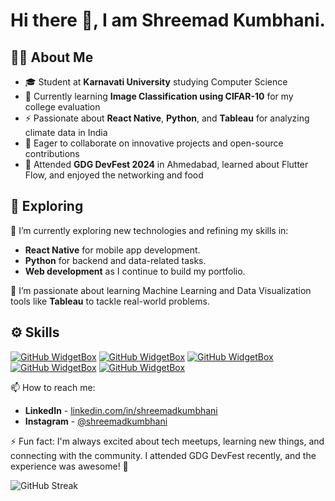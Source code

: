 # Hi there 👋, I am Shreemad Kumbhani.

## 🧑‍💻 About Me
- 🎓 Student at **Karnavati University** studying Computer Science
- 🌱 Currently learning **Image Classification using CIFAR-10** for my college evaluation
- ⚡ Passionate about **React Native**, **Python**, and **Tableau** for analyzing climate data in India
- 🤝 Eager to collaborate on innovative projects and open-source contributions
- 🎉 Attended **GDG DevFest 2024** in Ahmedabad, learned about Flutter Flow, and enjoyed the networking and food

## 🧐 Exploring

🔭 I’m currently exploring new technologies and refining my skills in:
- **React Native** for mobile app development.
- **Python** for backend and data-related tasks.
- **Web development** as I continue to build my portfolio.

🌱 I’m passionate about learning Machine Learning and Data Visualization tools like **Tableau** to tackle real-world problems.

## ⚙️ Skills
[![GitHub WidgetBox](https://github-widgetbox.vercel.app/api/profile?username=YashWadhvani&data=followers,repositories,stars,commits&theme=darkmode)](https://github.com/Jurredr/github-widgetbox)
[![GitHub WidgetBox](https://github-widgetbox.vercel.app/api/skills?languages=html,css,js,java,python,c,mysql&theme=darkmode&includeNames=true)](https://github.com/Jurredr/github-widgetbox)
[![GitHub WidgetBox](https://github-widgetbox.vercel.app/api/skills?frameworks=react,bootstrap,express&theme=darkmode&includeNames=true)](https://github.com/Jurredr/github-widgetbox)
[![GitHub WidgetBox](https://github-widgetbox.vercel.app/api/skills?tools=git,npm,mongodb,nodejs,jupyter&theme=darkmode&includeNames=true)](https://github.com/Jurredr/github-widgetbox)
[![GitHub WidgetBox](https://github-widgetbox.vercel.app/api/skills?software=linux,windows,vscode&theme=darkmode&includeNames=true)](https://github.com/Jurredr/github-widgetbox)

📫 How to reach me:
- **LinkedIn** - [linkedin.com/in/shreemadkumbhani](https://www.linkedin.com/in/shreemadkumbhani/)
- **Instagram** - [@shreemadkumbhani](https://www.instagram.com/shreemad_k14?igsh=NW1obWZkYmhsdXVu&utm_source=qr)

⚡ Fun fact: I'm always excited about tech meetups, learning new things, and connecting with the community. I attended GDG DevFest recently, and the experience was awesome! 🎉

![GitHub Streak](https://github-readme-streak-stats.herokuapp.com/?user=shreemadkumbhani&theme=radical)
